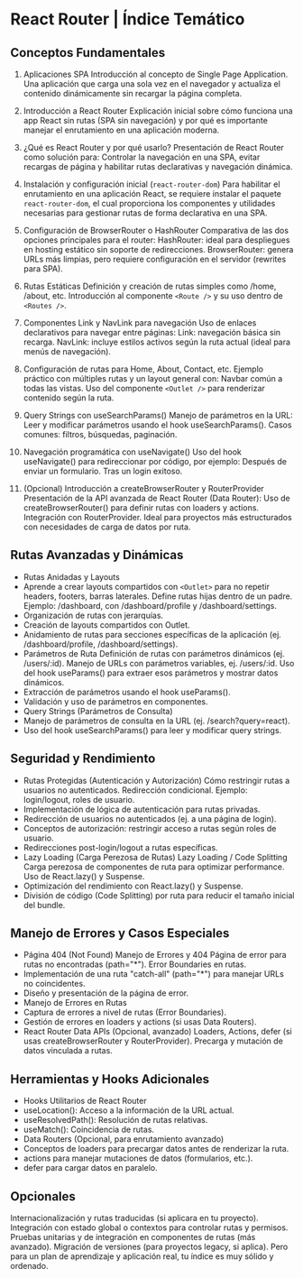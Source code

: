 # React Router | Índice Temático

## Conceptos Fundamentales

1. Aplicaciones SPA
Introducción al concepto de Single Page Application. Una aplicación que carga una sola vez en el navegador y actualiza el contenido dinámicamente sin recargar la página completa.

2. Introducción a React Router
Explicación inicial sobre cómo funciona una app React sin rutas (SPA sin navegación) y por qué es importante manejar el enrutamiento en una aplicación moderna.

3. ¿Qué es React Router y por qué usarlo?
Presentación de React Router como solución para: Controlar la navegación en una SPA, evitar recargas de página y habilitar rutas declarativas y navegación dinámica.

4. Instalación y configuración inicial (`react-router-dom`)
Para habilitar el enrutamiento en una aplicación React, se requiere instalar el paquete `react-router-dom`, el cual proporciona los componentes y utilidades necesarias para gestionar rutas de forma declarativa en una SPA.

5. Configuración de BrowserRouter o HashRouter
Comparativa de las dos opciones principales para el router:
HashRouter: ideal para despliegues en hosting estático sin soporte de redirecciones.
BrowserRouter: genera URLs más limpias, pero requiere configuración en el servidor (rewrites para SPA).

6. Rutas Estáticas
Definición y creación de rutas simples como /home, /about, etc. Introducción al componente `<Route />` y su uso dentro de `<Routes />`.

7. Componentes Link y NavLink para navegación
Uso de enlaces declarativos para navegar entre páginas:
Link: navegación básica sin recarga.
NavLink: incluye estilos activos según la ruta actual (ideal para menús de navegación).

8. Configuración de rutas para Home, About, Contact, etc.
Ejemplo práctico con múltiples rutas y un layout general con: Navbar común a todas las vistas.
Uso del componente `<Outlet />` para renderizar contenido según la ruta.

9. Query Strings con useSearchParams()
Manejo de parámetros en la URL: Leer y modificar parámetros usando el hook useSearchParams(). Casos comunes: filtros, búsquedas, paginación.

10. Navegación programática con useNavigate()
Uso del hook useNavigate() para redireccionar por código, por ejemplo: Después de enviar un formulario. Tras un login exitoso.

11. (Opcional) Introducción a createBrowserRouter y RouterProvider
Presentación de la API avanzada de React Router (Data Router): Uso de createBrowserRouter() para definir rutas con loaders y actions. Integración con RouterProvider. Ideal para proyectos más estructurados con necesidades de carga de datos por ruta.

## Rutas Avanzadas y Dinámicas

- Rutas Anidadas y Layouts
- Aprende a crear layouts compartidos con `<Outlet>` para no repetir headers, footers, barras laterales.
  Define rutas hijas dentro de un padre.
  Ejemplo: /dashboard, con /dashboard/profile y /dashboard/settings.
- Organización de rutas con jerarquías.
- Creación de layouts compartidos con Outlet.
- Anidamiento de rutas para secciones específicas de la aplicación (ej. /dashboard/profile, /dashboard/settings).
- Parámetros de Ruta
  Definición de rutas con parámetros dinámicos (ej. /users/:id).
  Manejo de URLs con parámetros variables, ej. /users/:id.
  Uso del hook useParams() para extraer esos parámetros y mostrar datos dinámicos.
- Extracción de parámetros usando el hook useParams().
- Validación y uso de parámetros en componentes.
- Query Strings (Parámetros de Consulta)
- Manejo de parámetros de consulta en la URL (ej. /search?query=react).
- Uso del hook useSearchParams() para leer y modificar query strings.

## Seguridad y Rendimiento

- Rutas Protegidas (Autenticación y Autorización)
  Cómo restringir rutas a usuarios no autenticados.
  Redirección condicional.
  Ejemplo: login/logout, roles de usuario.
- Implementación de lógica de autenticación para rutas privadas.
- Redirección de usuarios no autenticados (ej. a una página de login).
- Conceptos de autorización: restringir acceso a rutas según roles de usuario.
- Redirecciones post-login/logout a rutas específicas.
- Lazy Loading (Carga Perezosa de Rutas)
  Lazy Loading / Code Splitting
  Carga perezosa de componentes de ruta para optimizar performance.
  Uso de React.lazy() y Suspense.
- Optimización del rendimiento con React.lazy() y Suspense.
- División de código (Code Splitting) por ruta para reducir el tamaño inicial del bundle.

## Manejo de Errores y Casos Especiales

- Página 404 (Not Found)
  Manejo de Errores y 404
  Página de error para rutas no encontradas (path="*").
  Error Boundaries en rutas.
- Implementación de una ruta "catch-all" (path="*") para manejar URLs no coincidentes.
- Diseño y presentación de la página de error.
- Manejo de Errores en Rutas
- Captura de errores a nivel de rutas (Error Boundaries).
- Gestión de errores en loaders y actions (si usas Data Routers).
- React Router Data APIs (Opcional, avanzado)
  Loaders, Actions, defer (si usas createBrowserRouter y RouterProvider).
  Precarga y mutación de datos vinculada a rutas.

## Herramientas y Hooks Adicionales

- Hooks Utilitarios de React Router
- useLocation(): Acceso a la información de la URL actual.
- useResolvedPath(): Resolución de rutas relativas.
- useMatch(): Coincidencia de rutas.
- Data Routers (Opcional, para enrutamiento avanzado)
- Conceptos de loaders para precargar datos antes de renderizar la ruta.
- actions para manejar mutaciones de datos (formularios, etc.).
- defer para cargar datos en paralelo.

## Opcionales

Internacionalización y rutas traducidas (si aplicara en tu proyecto).
Integración con estado global o contextos para controlar rutas y permisos.
Pruebas unitarias y de integración en componentes de rutas (más avanzado).
Migración de versiones (para proyectos legacy, si aplica).
Pero para un plan de aprendizaje y aplicación real, tu índice es muy sólido y ordenado.
